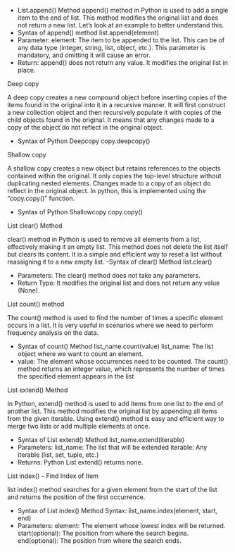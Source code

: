 - List.append() Method
  append() method in Python is used to add a single item to the end of list. This method modifies the original list and does not return a new list. Let’s look at an example to better understand this.
- Syntax of append() method
  list.append(element)
- Parameter:
  element: The item to be appended to the list. This can be of any data type (integer, string, list, object, etc.). This parameter is mandatory, and omitting it will cause an error.
- Return:
  append() does not return any value. It modifies the original list in place.

Deep copy

A deep copy creates a new compound object before inserting copies of the items found in the original into it in a recursive manner.
It will first construct a new collection object and then recursively populate it with copies of the child objects found in the original. It means that any changes made to a copy of the object do not reflect in the original object.

- Syntax of Python Deepcopy
  copy.deepcopy()

Shallow copy

A shallow copy creates a new object but retains references to the objects contained within the original. It only copies the top-level structure without duplicating nested elements.
Changes made to a copy of an object do reflect in the original object. In python, this is implemented using the “copy.copy()” function.

- Syntax of Python Shallowcopy
  copy.copy()

List clear() Method

clear() method in Python is used to remove all elements from a list, effectively making it an empty list. This method does not delete the list itself but clears its content. It is a simple and efficient way to reset a list without reassigning it to a new empty list.
-Syntax of clear() Method
list.clear()

- Parameters:
  The clear() method does not take any parameters.
- Return Type:
  It modifies the original list and does not return any value (None).

List count() method

The count() method is used to find the number of times a specific element occurs in a list. It is very useful in scenarios where we need to perform frequency analysis on the data.

- Syntax of count() Method
  list_name.count(value)
  list_name: The list object where we want to count an element.
- value: The element whose occurrences need to be counted.
  The count() method returns an integer value, which represents the number of times the specified element appears in the list

List extend() Method

In Python, extend() method is used to add items from one list to the end of another list. This method modifies the original list by appending all items from the given iterable.
Using extend() method is easy and efficient way to merge two lists or add multiple elements at once.

- Syntax of List extend() Method
  list_name.extend(iterable)
- Parameters:
  list_name: The list that will be extended
  iterable: Any iterable (list, set, tuple, etc.)
- Returns:
  Python List extend() returns none.

List index() – Find Index of Item

list index() method searches for a given element from the start of the list and returns the position of the first occurrence.

- Syntax of List index() Method
  Syntax: list_name.index(element, start, end)
- Parameters:
  element: The element whose lowest index will be returned.
  start(optional): The position from where the search begins.
  end(optional): The position from where the search ends.
